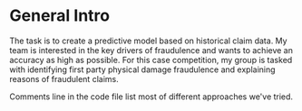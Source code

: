 # General Intro
The task is to create a predictive model based on historical claim data. My team is interested in the key drivers of fraudulence and wants to achieve an accuracy as high as possible. For this case competition, my group is tasked with identifying first party physical damage fraudulence and explaining reasons of fraudulent claims.

Comments line in the code file list most of different approaches we've tried.
